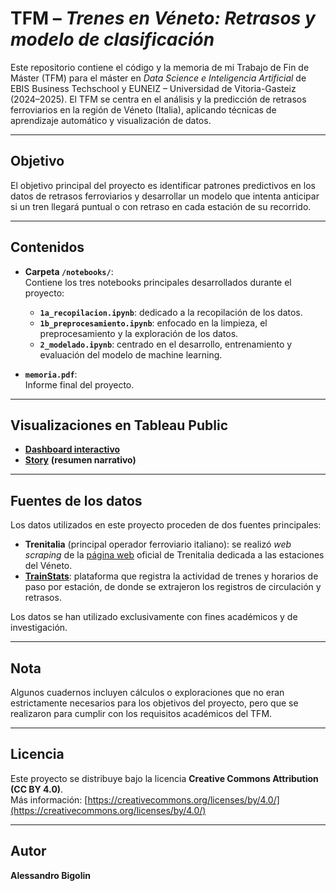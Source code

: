 # TFM – *Trenes en Véneto: Retrasos y modelo de clasificación*
Este repositorio contiene el código y la memoria de mi Trabajo de Fin de Máster (TFM) para el máster en *Data Science e Inteligencia Artificial* de EBIS Business Techschool y EUNEIZ – Universidad de Vitoria-Gasteiz (2024–2025).
El TFM se centra en el análisis y la predicción de retrasos ferroviarios en la región de Véneto (Italia), aplicando técnicas de aprendizaje automático y visualización de datos.

---

## Objetivo

El objetivo principal del proyecto es identificar patrones predictivos en los datos de retrasos ferroviarios y desarrollar un modelo que intenta anticipar si un tren llegará puntual o con retraso en cada estación de su recorrido.

---

## Contenidos

- **Carpeta `/notebooks/`**:  
  Contiene los tres notebooks principales desarrollados durante el proyecto:
  - **`1a_recopilacion.ipynb`**: dedicado a la recopilación de los datos.
  - **`1b_preprocesamiento.ipynb`**: enfocado en la limpieza, el preprocesamiento y la exploración de los datos.
  - **`2_modelado.ipynb`**: centrado en el desarrollo, entrenamiento y evaluación del modelo de machine learning.

- **`memoria.pdf`**:  
  Informe final del proyecto.

---

## Visualizaciones en Tableau Public

- [**Dashboard interactivo**](https://public.tableau.com/app/profile/alessandro.bigolin/viz/Trains_Veneto/Trains_Veneto_Dashboard)  
- [**Story**](https://public.tableau.com/app/profile/alessandro.bigolin/viz/Trains_Veneto/Storia1) **(resumen narrativo)**
  
---

## Fuentes de los datos

Los datos utilizados en este proyecto proceden de dos fuentes principales:  
- **Trenitalia** (principal operador ferroviario italiano): se realizó *web scraping* de la [página web](https://www.trenitalia.com/it/regionale/veneto/stazioni-servite-da-trenitalia-veneto.html) oficial de Trenitalia dedicada a las estaciones del Véneto.  
- [**TrainStats**](https://trainstats.altervista.org): plataforma que registra la actividad de trenes y horarios de paso por estación, de donde se extrajeron los registros de circulación y retrasos.  

Los datos se han utilizado exclusivamente con fines académicos y de investigación.

---

## Nota

Algunos cuadernos incluyen cálculos o exploraciones que no eran estrictamente necesarios para los objetivos del proyecto, pero que se realizaron para cumplir con los requisitos académicos del TFM. 

---
## Licencia

Este proyecto se distribuye bajo la licencia **Creative Commons Attribution (CC BY 4.0)**.  
Más información: [https://creativecommons.org/licenses/by/4.0/](https://creativecommons.org/licenses/by/4.0/)

---

## Autor

**Alessandro Bigolin** 

